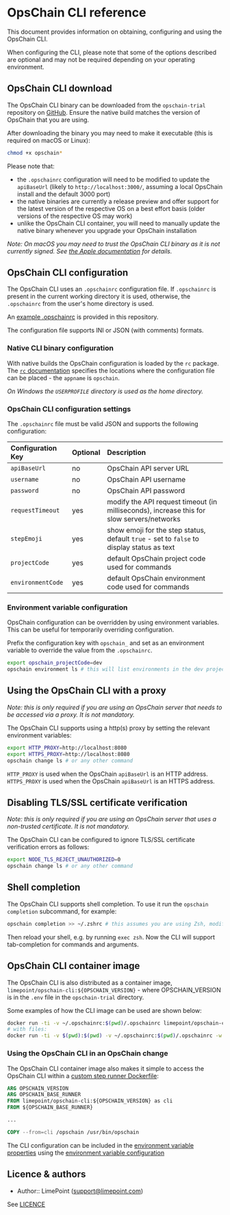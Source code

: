 # OpsChain CLI reference

This document provides information on obtaining, configuring and using the OpsChain CLI.

When configuring the CLI, please note that some of the options described are optional and may not be required depending on your operating environment.

## OpsChain CLI download

The OpsChain CLI binary can be downloaded from the `opschain-trial` repository on [GitHub](https://github.com/LimePoint/opschain-trial/releases). Ensure the native build matches the version of OpsChain that you are using.

After downloading the binary you may need to make it executable (this is required on macOS or Linux):

```bash
chmod +x opschain*
```

Please note that:

- the `.opschainrc` configuration will need to be modified to update the `apiBaseUrl` (likely to `http://localhost:3000/`, assuming a local OpsChain install and the default 3000 port)
- the native binaries are currently a release preview and offer support for the latest version of the respective OS on a best effort basis (older versions of the respective OS may work)
- unlike the OpsChain CLI container, you will need to manually update the native binary whenever you upgrade your OpsChain installation

_Note: On macOS you may need to trust the OpsChain CLI binary as it is not currently signed. See [the Apple documentation](https://support.apple.com/en-au/guide/mac-help/mh40616/mac) for details._

## OpsChain CLI configuration

The OpsChain CLI uses an `.opschainrc` configuration file. If `.opschainrc` is present in the current working directory it is used, otherwise, the `.opschainrc` from the user's home directory is used.

An [example .opschainrc](../../.opschainrc.example) is provided in this repository.

The configuration file supports INI or JSON (with comments) formats.

### Native CLI binary configuration

With native builds the OpsChain configuration is loaded by the `rc` package. The [`rc` documentation](https://www.npmjs.com/package/rc#standards) specifies the locations where the configuration file can be placed - the `appname` is `opschain`.

_On Windows the `USERPROFILE` directory is used as the home directory._

### OpsChain CLI configuration settings

The `.opschainrc` file must be valid JSON and supports the following configuration:

| Configuration Key | Optional | Description                                                                               |
| :---------------- | :------- | :---------------------------------------------------------------------------------------- |
| `apiBaseUrl`      | no       | OpsChain API server URL                                                                   |
| `username`        | no       | OpsChain API username                                                                     |
| `password`        | no       | OpsChain API password                                                                     |
| `requestTimeout`  | yes      | modify the API request timeout (in milliseconds), increase this for slow servers/networks |
| `stepEmoji`       | yes      | show emoji for the step status, default `true` - set to `false` to display status as text |
| `projectCode`     | yes      | default OpsChain project code used for commands                                           |
| `environmentCode` | yes      | default OpsChain environment code used for commands                                       |

### Environment variable configuration

OpsChain configuration can be overridden by using environment variables. This can be useful for temporarily overriding configuration.

Prefix the configuration key with `opschain_` and set as an environment variable to override the value from the `.opschainrc`.

```bash
export opschain_projectCode=dev
opschain environment ls # this will list environments in the dev project without prompting
```

## Using the OpsChain CLI with a proxy

_Note: this is only required if you are using an OpsChain server that needs to be accessed via a proxy. It is not mandatory._

The OpsChain CLI supports using a http(s) proxy by setting the relevant environment variables:

```bash
export HTTP_PROXY=http://localhost:8080
export HTTPS_PROXY=http://localhost:8080
opschain change ls # or any other command
```

`HTTP_PROXY` is used when the OpsChain `apiBaseUrl` is an HTTP address. `HTTPS_PROXY` is used when the OpsChain `apiBaseUrl` is an HTTPS address.

## Disabling TLS/SSL certificate verification

_Note: this is only required if you are using an OpsChain server that uses a non-trusted certificate. It is not mandatory._

The OpsChain CLI can be configured to ignore TLS/SSL certificate verification errors as follows:

```bash
export NODE_TLS_REJECT_UNAUTHORIZED=0
opschain change ls # or any other command
```

## Shell completion

The OpsChain CLI supports shell completion. To use it run the `opschain completion` subcommand, for example:

```bash
opschain completion >> ~/.zshrc # this assumes you are using Zsh, modify as needed
```

Then reload your shell, e.g. by running `exec zsh`. Now the CLI will support tab-completion for commands and arguments.

## OpsChain CLI container image

The OpsChain CLI is also distributed as a container image, `limepoint/opschain-cli:${OPSCHAIN_VERSION}` - where OPSCHAIN_VERSION is in the `.env` file in the `opschain-trial` directory.

Some examples of how the CLI image can be used are shown below:

```bash
docker run -ti -v ~/.opschainrc:$(pwd)/.opschainrc limepoint/opschain-cli:${OPSCHAIN_VERSION} environment ls
# with files:
docker run -ti -v $(pwd):$(pwd) -v ~/.opschainrc:$(pwd)/.opschainrc -w $(pwd) limepoint/opschain-cli:${OPSCHAIN_VERSION} environment set-properties -f ./properties.json
```

### Using the OpsChain CLI in an OpsChain change

The OpsChain CLI container image also makes it simple to access the OpsChain CLI within a [custom step runner Dockerfile](concepts/step_runner.md#custom-step-runner-dockerfiles):

```dockerfile
ARG OPSCHAIN_VERSION
ARG OPSCHAIN_BASE_RUNNER
FROM limepoint/opschain-cli:${OPSCHAIN_VERSION} as cli
FROM ${OPSCHAIN_BASE_RUNNER}

...

COPY --from=cli /opschain /usr/bin/opschain
```

The CLI configuration can be included in the [environment variable properties](concepts/properties.md#environment-variables) using the [environment variable configuration](#environment-variable-configuration)

## Licence & authors

- Author:: LimePoint (support@limepoint.com)

See [LICENCE](/LICENCE.md)
